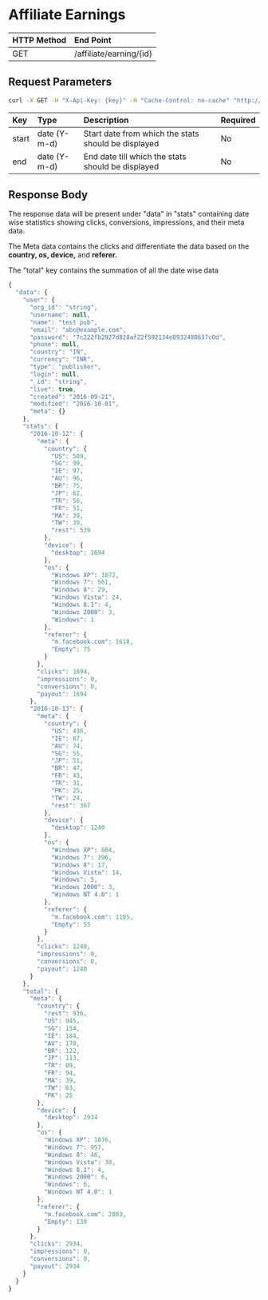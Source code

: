 # Affiliate Earnings

| HTTP Method | End Point |
| :--- | :--- |
| GET | /affiliate/earning/{id} |

## Request Parameters

```bash
curl -X GET -H "X-Api-Key: {key}" -H "Cache-Control: no-cache" "http://api.trackier.com/affiliates/earning/{id}?start=2016-10-12&end=2016-10-13"
```

| Key | Type | Description | Required |
| :--- | :--- | :--- | :--- |
| start | date \(Y-m-d\) | Start date from which the stats should be displayed | No |
| end | date \(Y-m-d\) | End date till which the stats should be displayed | No |

## Response Body

The response data will be present under "data" in "stats" containing date wise statistics showing clicks, conversions, impressions, and their meta data.

The Meta data contains the clicks and differentiate the data based on the **country, os, device,** and **referer.**

The "total" key contains the summation of all the date wise data

```javascript
{
  "data": {
    "user": {
      "org_id": "string",
      "username": null,
      "name": "test pub",
      "email": "abc@example.com",
      "password": "7c222fb2927d828af22f592134e8932480637c0d",
      "phone": null,
      "country": "IN",
      "currency": "INR",
      "type": "publisher",
      "login": null,
      "_id": "string",
      "live": true,
      "created": "2016-09-21",
      "modified": "2016-10-01",
      "meta": {}
    },
    "stats": {
      "2016-10-12": {
        "meta": {
          "country": {
            "US": 509,
            "SG": 99,
            "IE": 97,
            "AU": 96,
            "BR": 75,
            "JP": 62,
            "TR": 58,
            "FR": 51,
            "MA": 39,
            "TW": 39,
            "rest": 539
          },
          "device": {
            "desktop": 1694
          },
          "os": {
            "Windows XP": 1072,
            "Windows 7": 561,
            "Windows 8": 29,
            "Windows Vista": 24,
            "Windows 8.1": 4,
            "Windows 2000": 3,
            "Windows": 1
          },
          "referer": {
            "m.facebook.com": 1618,
            "Empty": 75
          }
        },
        "clicks": 1694,
        "impressions": 0,
        "conversions": 0,
        "payout": 1694
      },
      "2016-10-13": {
        "meta": {
          "country": {
            "US": 436,
            "IE": 87,
            "AU": 74,
            "SG": 55,
            "JP": 51,
            "BR": 47,
            "FR": 43,
            "TR": 31,
            "PK": 25,
            "TW": 24,
            "rest": 367
          },
          "device": {
            "desktop": 1240
          },
          "os": {
            "Windows XP": 804,
            "Windows 7": 396,
            "Windows 8": 17,
            "Windows Vista": 14,
            "Windows": 5,
            "Windows 2000": 3,
            "Windows NT 4.0": 1
          },
          "referer": {
            "m.facebook.com": 1185,
            "Empty": 55
          }
        },
        "clicks": 1240,
        "impressions": 0,
        "conversions": 0,
        "payout": 1240
      }
    },
    "total": {
      "meta": {
        "country": {
          "rest": 936,
          "US": 945,
          "SG": 154,
          "IE": 184,
          "AU": 170,
          "BR": 122,
          "JP": 113,
          "TR": 89,
          "FR": 94,
          "MA": 39,
          "TW": 63,
          "PK": 25
        },
        "device": {
          "desktop": 2934
        },
        "os": {
          "Windows XP": 1876,
          "Windows 7": 957,
          "Windows 8": 46,
          "Windows Vista": 38,
          "Windows 8.1": 4,
          "Windows 2000": 6,
          "Windows": 6,
          "Windows NT 4.0": 1
        },
        "referer": {
          "m.facebook.com": 2803,
          "Empty": 130
        }
      },
      "clicks": 2934,
      "impressions": 0,
      "conversions": 0,
      "payout": 2934
    }
  }
}
```

